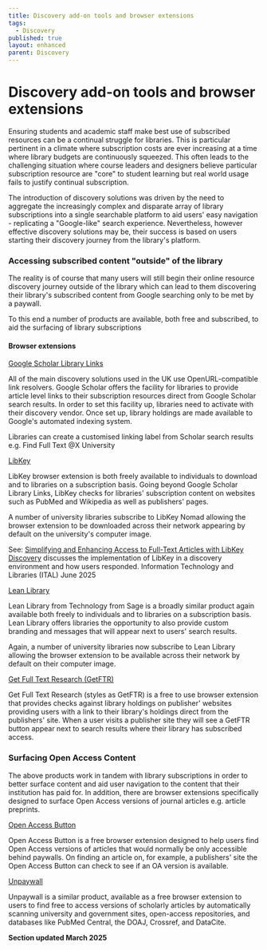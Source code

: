 ```yaml
---
title: Discovery add-on tools and browser extensions
tags:
  - Discovery
published: true
layout: enhanced
parent: Discovery
---
```

# Discovery add-on tools and browser extensions

Ensuring students and academic staff make best use of subscribed resources can be a continual struggle for libraries. This is particular pertinent in a climate where subscription costs are ever increasing at a time where library budgets are continuously squeezed. This often leads to the challenging situation where course leaders and designers believe particular subscription resource are "core" to student learning but real world usage fails to justify continual subscription.

The introduction of discovery solutions was driven by the need to aggregate the increasingly complex and disparate array of library subscriptions into a single searchable platform to aid users' easy navigation - replicating a "Google-like" search experience. Nevertheless, however effective discovery solutions may be, their success is based on users starting their discovery journey from the library's platform.

### Accessing subscribed content "outside" of the library

The reality is of course that many users will still begin their online resource discovery journey outside of the library which can lead to them discovering their library's subscribed content from Google searching only to be met by a paywall.

To this end a number of products are available, both free and subscribed, to aid the surfacing of library subscriptions

#### Browser extensions

[Google Scholar Library Links](https://scholar.google.com/intl/en/scholar/libraries.html)

All of the main discovery solutions used in the UK use OpenURL-compatible link resolvers.  Google Scholar offers the facility for libraries to provide article level links to their subscription resources direct from Google Scholar search results. In order to set this facility up, libraries need to activate with their discovery vendor. Once set up, library holdings are made available to Google's automated indexing system. 

Libraries can create a customised linking label from Scholar search results e.g. Find Full Text @X University

[LibKey](https://thirdiron.com/#products)

[](https://thirdiron.com/#products)LibKey browser extension is both freely available to individuals to download and to libraries on a subscription basis. Going beyond Google Scholar Library Links, LibKey checks for libraries' subscription content on websites such as PubMed and Wikipedia as well as publishers' pages.

A number of university libraries subscribe to LibKey Nomad allowing the browser extension to be downloaded across their network appearing by default on the university's computer image.

See: [Simplifying and Enhancing Access to Full-Text Articles with LibKey Discovery](<>)[](https://ital.corejournals.org/index.php/ital/article/view/17264) discusses the implementation of LibKey in a discovery environment and how users responded.  Information Technology and Libraries (ITAL) June 2025


[Lean Library](https://www.technologyfromsage.com/products/lean-library-extension/)

[](https://www.technologyfromsage.com/products/lean-library-extension/)Lean Library from Technology from Sage is a broadly similar product again available both freely to individuals and to libraries on a subscription basis. Lean Library offers libraries the opportunity to also provide custom branding and messages that will appear next to users' search results. 

Again, a number of university libraries now subscribe to Lean Library allowing the browser extension to be available across their network by default on their computer image.

[Get Full Text Research (GetFTR)](https://www.getfulltextresearch.com/how-does-it-work)

[](https://www.getfulltextresearch.com/how-does-it-work)Get Full Text Research (styles as GetFTR) is a free to use browser extension that provides checks against library holdings on publisher' websites providing users with a link to their library's holdings direct from the publishers' site. When a user visits a publisher site they will see a GetFTR button appear next to search results where their library has subscribed access.

### Surfacing Open Access Content[](https://www.getfulltextresearch.com/how-does-it-work)

The above products work in tandem with library subscriptions in order to better surface content and aid user navigation to the content that their institution has paid for. In addition, there are browser extensions specifically designed to surface Open Access versions of journal articles e.g. article preprints.

[Open Access Button](https://openaccessbutton.org/)

[](https://openaccessbutton.org/)Open Access Button is a free browser extension designed to help users find Open Access versions of articles that would normally be only accessible behind paywalls. On finding an article on, for example, a publishers' site the Open Access Button can check to see if an OA version is available.

[Unpaywall](https://unpaywall.org/)

[](https://unpaywall.org/)Unpaywall is a similar product, available as a free browser extension to users to find free to access versions of scholarly articles by automatically scanning university and government sites, open-access repositories, and databases like PubMed Central, the DOAJ, Crossref, and DataCite.

**Section updated March 2025**[](https://unpaywall.org/)[](https://openaccessbutton.org/)[](https://openaccessbutton.org/)

[](https://scholar.google.com/intl/en/scholar/libraries.html)
